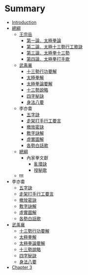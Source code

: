 # Summary

* [Introduction](README.md)
* [總綱](chap01/README.md)
   * [王宗岳](chap01/article000.md)
       * [第一論．太極拳論](chap01/article001.md)
       * [第二論．太極十三勢行工歌訣](chap01/article002.md)
       * [第三論．太極拳十三勢](chap01/article003.md)
       * [第四論．太極拳打手歌](chap01/article004.md)
   * [武禹襄](chap01/article0011.md)
       * [十三勢行功要解](chap01/article005.md)
       * [太極拳解](chap01/article006.md)
       * [太極拳論要解](chap01/article007.md)
       * [十三勢說略](chap01/article008.md)
       * [四字秘訣](chap01/article009.md)
       * [身法八要](chap01/article010.md)
   * 李亦畬
       * [五字訣](chap01/article011.md)
       * [走架打手行工要言](chap01/article012.md)
       * [撤放密訣](chap01/article013.md)
       * [敷字訣解](chap01/article014.md)
       * [虛實圖解](chap01/article015.md)
       * [各勢白話歌](chap01/article016.md)
   * [總綱](chap01/README.md)
       * 內家拳文獻
           * [亂環訣](chap01/luan_huan_jue.md)
           * [授秘歌](chap01/shou_mi_ge.md)
   * ttt
* 李亦畬
   * [五字訣](chap01/article011.md)
   * [走架打手行工要言](chap01/article012.md)
   * [撤放密訣](chap01/article013.md)
   * [敷字訣解](chap01/article014.md)
   * [虛實圖解](chap01/article015.md)
   * [各勢白話歌](chap01/article016.md)
* [武禹襄](chap01/article0011.md)
   * [十三勢行功要解](chap01/article005.md)
   * [太極拳解](chap01/article006.md)
   * [太極拳論要解](chap01/article007.md)
   * [十三勢說略](chap01/article008.md)
   * [四字秘訣](chap01/article009.md)
   * [身法八要](chap01/article010.md)
* [Chapter 3](chapter-3/README.md)

